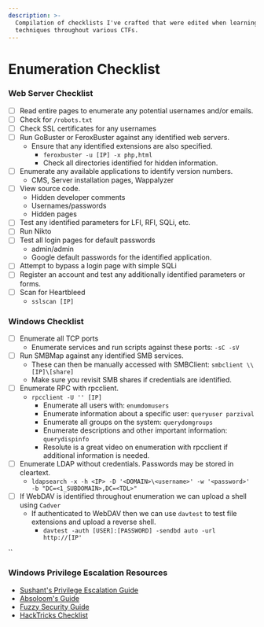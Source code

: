 ```yaml
---
description: >-
  Compilation of checklists I've crafted that were edited when learning new
  techniques throughout various CTFs.
---
```


# Enumeration Checklist

### Web Server Checklist

* [ ] Read entire pages to enumerate any potential usernames and/or emails.
* [ ] Check for `/robots.txt`
* [ ] Check SSL certificates for any usernames
* [ ] Run GoBuster or FeroxBuster against any identified web servers.&#x20;
  * Ensure that any identified extensions are also specified.&#x20;
    * `feroxbuster -u [IP] -x php,html`
    * Check all directories identified for hidden information.
* [ ] Enumerate any available applications to identify version numbers.
  * CMS, Server installation pages, Wappalyzer
* [ ] View source code.
  * Hidden developer comments
  * Usernames/passwords
  * Hidden pages
* [ ] Test any identified parameters for LFI, RFI, SQLi, etc.&#x20;
* [ ] Run Nikto
* [ ] Test all login pages for default passwords
  * admin/admin
  * Google default passwords for the identified application.
* [ ] Attempt to bypass a login page with simple SQLi
* [ ] Register an account and test any additionally identified parameters or forms.
* [ ] Scan for Heartbleed
  * `sslscan [IP]`

### Windows Checklist

* [ ] Enumerate all TCP ports
  * Enumerate services and run scripts against these ports: `-sC -sV`
* [ ] Run SMBMap against any identified SMB services.&#x20;
  * These can then be manually accessed with SMBClient: `smbclient \\[IP]\[share]`
  * Make sure you revisit SMB shares if credentials are identified.
* [ ] Enumerate RPC with rpcclient.
  * `rpcclient -U '' [IP]`
    * Enumerate all users with: `enumdomusers`
    * Enumerate information about a specific user: `queryuser parzival`
    * Enumerate all groups on the system: `querydomgroups`
    * Enumerate descriptions and other important information: `querydispinfo`
    * Resolute is a great video on enumeration with rpcclient if additional information is needed.
* [ ] Enumerate LDAP without credentials. Passwords may be stored in cleartext.&#x20;
  * `ldapsearch -x -h <IP> -D '<DOMAIN>\<username>' -w '<password>' -b "DC=<1_SUBDOMAIN>,DC=<TDL>"`
* [ ] If WebDAV is identified throughout enumeration we can upload a shell using `Cadver`
  * If authenticated to WebDAV then we can use `davtest` to test file extensions and upload a reverse shell.&#x20;
    * `davtest -auth [USER]:[PASSWORD] -sendbd auto -url http://[IP'`

``

### Windows Privilege Escalation Resources

* [Sushant's Privilege Escalation Guide](https://sushant747.gitbooks.io/total-oscp-guide/content/privilege\_escalation\_windows.html)
* [Absoloom's Guide](https://www.absolomb.com/2018-01-26-Windows-Privilege-Escalation-Guide/)
* [Fuzzy Security Guide](https://www.fuzzysecurity.com/tutorials/16.html)
* [HackTricks Checklist](https://book.hacktricks.xyz/windows/checklist-windows-privilege-escalation)
